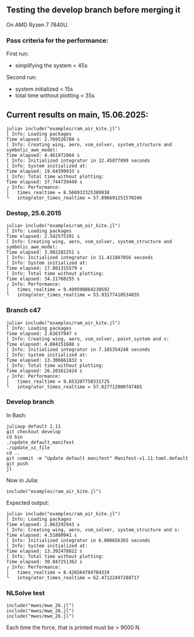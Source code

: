 ## Testing the develop branch before merging it
On  AMD Ryzen 7 7840U.

### Pass criteria for the performance:
First run:
- simplifying the system      < 45s

Second run:
- system initialized          < 15s
- total time without plotting < 35s

## Current results on main, 15.06.2025:
```
julia> include("examples/ram_air_kite.jl")
[ Info: Loading packages 
Time elapsed: 2.769526784 s
[ Info: Creating wing, aero, vsm_solver, system_structure and symbolic_awe_model:
Time elapsed: 4.461972064 s
[ Info: Initialized integrator in 12.45877899 seconds
[ Info: System initialized at:
Time elapsed: 19.64399933 s
[ Info: Total time without plotting:
Time elapsed: 37.744739449 s
┌ Info: Performance:
│   times_realtime = 8.560932325389938
└   integrator_times_realtime = 57.896691251570246
```

### Destop, 25.6.2015
```
julia> include("examples/ram_air_kite.jl")
[ Info: Loading packages 
Time elapsed: 2.542575391 s
[ Info: Creating wing, aero, vsm_solver, system_structure and symbolic_awe_model:
Time elapsed: 3.982282251 s
[ Info: Initialized integrator in 11.411887056 seconds
[ Info: System initialized at:
Time elapsed: 17.801315579 s
[ Info: Total time without plotting:
Time elapsed: 34.11760255 s
┌ Info: Performance:
│   times_realtime = 9.499598864238592
└   integrator_times_realtime = 53.93177410534035
```

### Branch c47
```
julia> include("examples/ram_air_kite.jl")
[ Info: Loading packages 
Time elapsed: 2.61637947 s
[ Info: Creating wing, aero, vsm_solver, point_system and s:
Time elapsed: 4.084151688 s
[ Info: Initialized integrator in 7.185354248 seconds
[ Info: System initialized at:
Time elapsed: 13.306661832 s
[ Info: Total time without plotting:
Time elapsed: 26.201612424 s
┌ Info: Performance:
│   times_realtime = 9.653207758331725
└   integrator_times_realtime = 57.027712000747485
```


### Develop branch
In Bash:
```
juliaup default 1.11
git checkout develop
cd bin
./update_default_manifest
./update_xz_file
cd ..
git commit -m "Update default manifest" Manifest-v1.11.toml.default
git push
jl
```
Now in Julia:
```
include("examples/ram_air_kite.jl")
```
Expected output:
```
julia> include("examples/ram_air_kite.jl")
[ Info: Loading packages 
Time elapsed: 2.863292943 s
[ Info: Creating wing, aero, vsm_solver, system_structure and s:
Time elapsed: 4.51880941 s
[ Info: Initialized integrator in 6.000656365 seconds
[ Info: System initialized at:
Time elapsed: 13.392478822 s
[ Info: Total time without plotting:
Time elapsed: 30.847251362 s
┌ Info: Performance:
│   times_realtime = 8.426564704784319
└   integrator_times_realtime = 62.47122497288717
```

### NLSolve test
```
include("mwes/mwe_26.jl")
include("mwes/mwe_26.jl")
include("mwes/mwe_26.jl")
```
Each time the force, that is printed must be > 9000 N.
